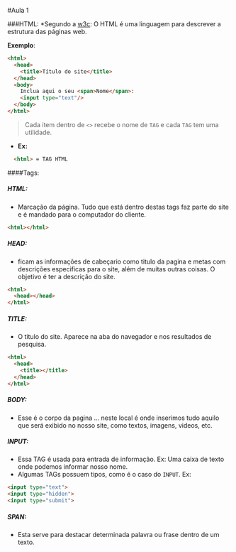 #Aula 1

###HTML:
*Segundo a [w3c](http://www.w3.org/standards/webdesign/htmlcss): O HTML é uma linguagem para descrever a estrutura das páginas web.

**Exemplo**:
```html
<html>
  <head>
    <title>Título do site</title>
  </head>
  <body>
    Inclua aqui o seu <span>Nome</span>: 
    <input type="text"/>
  </body>
</html>

```
> Cada item dentro de `<>` recebe o nome de `TAG` e cada `TAG` tem uma utilidade. 
* **Ex:** 
```html 
  <html> = TAG HTML 
```

####Tags:

##### HTML: 
* Marcação da página. Tudo que está dentro destas tags faz parte do site e é mandado para o computador do cliente.
```html
<html></html> 
```

##### HEAD:
* ficam as informações de cabeçario como titulo da pagina e metas com descrições especificas para o site, além de muitas outras coisas. O objetivo é ter a descrição do site. 
```html
<html>
  <head></head>
</html> 
```

##### TITLE:
* O titulo do site. Aparece na aba do navegador e nos resultados de pesquisa.
```html
<html>
  <head>
    <title></title>
  </head>
</html> 

```

##### BODY:
* Esse é o corpo da pagina ... neste local é onde inserimos tudo aquilo que será exibido no nosso site, como textos, imagens, videos, etc.

##### INPUT:
* Essa TAG é usada para entrada de informação. Ex: Uma caixa de texto onde podemos informar nosso nome.
* Algumas TAGs possuem tipos, como é o caso do `INPUT`.
Ex:
```html
<input type="text">
<input type="hidden">
<input type="submit">
```

##### SPAN:
* Esta serve para destacar determinada palavra ou frase dentro de um texto.
